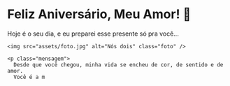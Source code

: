 <!DOCTYPE html>
<html lang="pt-br">
<head>
  <meta charset="UTF-8" />
  <meta name="viewport" content="width=device-width, initial-scale=1.0" />
  <title>Para o Amor da Minha Vida</title>
  <link rel="stylesheet" href="style.css" />
</head>
<body>
  <div class="container">
    <h1>Feliz Aniversário, Meu Amor! 💖</h1>
    <p class="subtexto">Hoje é o seu dia, e eu preparei esse presente só pra você...</p>

    <img src="assets/foto.jpg" alt="Nós dois" class="foto" />

    <p class="mensagem">
      Desde que você chegou, minha vida se encheu de cor, de sentido e de amor.
      Você é a m

